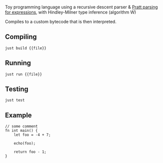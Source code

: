 Toy programming language using a recursive descent parser & [Pratt parsing for expressions](https://journal.stuffwithstuff.com/2011/03/19/pratt-parsers-expression-parsing-made-easy/), with Hindley-Milner type inference (algorithm W)

Compiles to a custom bytecode that is then interpreted.

## Compiling
`just build {{file}}`

## Running
`just run {{file}}`

## Testing
`just test`

## Example

```
// some comment
fn int main() {
    let foo = -4 + 7;
    
    echo(foo);

    return foo - 1;
}
```
